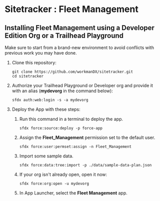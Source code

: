 # Sitetracker : Fleet Management

## Installing Fleet Management using a Developer Edition Org or a Trailhead Playground

Make sure to start from a brand-new environment to avoid conflicts with previous work you may have done.

1. Clone this repository:

    ```
    git clone https://github.com/workmanDX/sitetracker.git
    cd sitetracker
    ```

1. Authorize your Trailhead Playground or Developer org and provide it with an alias (**mydevorg** in the command below):

    ```
    sfdx auth:web:login -s -a mydevorg
    ```

1. Deploy the App with these steps:

    1. Run this command in a terminal to deploy the app.

        ```
        sfdx force:source:deploy -p force-app
        ```

    1. Assign the **Fleet_Management** permission set to the default user.

        ```
        sfdx force:user:permset:assign -n Fleet_Management
        ```

    1. Import some sample data.

        ```
        sfdx force:data:tree:import -p ./data/sample-data-plan.json
        ```

    1. If your org isn't already open, open it now:

        ```
        sfdx force:org:open -u mydevorg
        ```

    1. In App Launcher, select the **Fleet Management** app.
